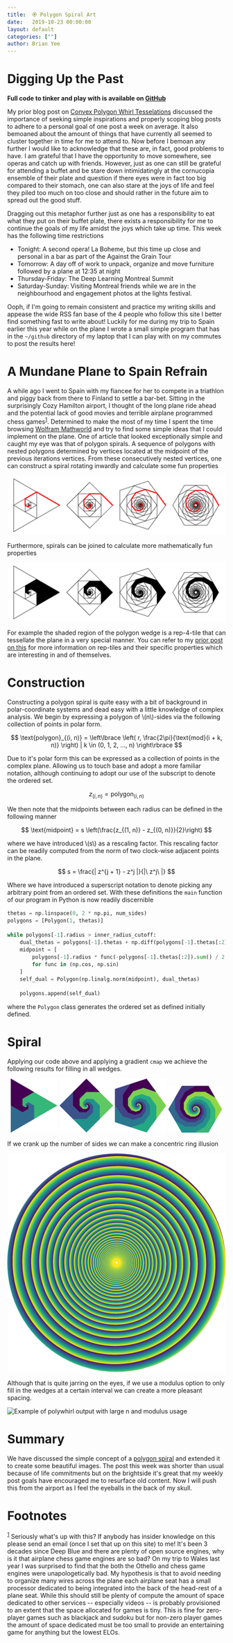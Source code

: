 ```yaml
---
title:  🏵️ Polygon Spiral Art
date:   2019-10-23 00:00:00
layout: default
categories: [""]
author: Brian Yee
---
```


Digging Up the Past
===================

**Full code to tinker and play with is available on
[GitHub](https://github.com/Brian-Yee/PolyWhirl)**

My prior blog post on [Convex Polygon Whirl Tesselations]() discussed the importance of seeking
simple inspirations and properly scoping blog posts to adhere to a personal goal of one post a week
on average. It also bemoaned about the amount of things that have currently all seemed to cluster
together in time for me to attend to. Now before I bemoan any further I would like to acknowledge
that these are, in fact, good problems to have. I am grateful that I have the opportunity to move
somewhere, see operas and catch up with friends. However, just as one can still be grateful for
attending a buffet and be stare down intimidatingly at the cornucopia ensemble of their plate and
question if there eyes were in fact too big compared to their stomach, one can also stare at the
joys of life and feel they piled too much on too close and should rather in the future aim to
spread out the good stuff.

Dragging out this metaphor further just as one has a responsibility to eat what they put on their
buffet plate, there exists a responsibility for me to continue the goals of my life amidst the joys
which take up time. This week has the following time restrictions

- Tonight: A second opera! La Boheme, but this time up close and personal in a bar as part of the
  Against the Grain Tour
- Tomorrow: A day off of work to unpack, organize and move furniture followed by a plane at 12:35
  at night
- Thursday-Friday: The Deep Learning Montreal Summit
- Saturday-Sunday: Visiting Montreal friends while we are in the neighbourhood and engagement
  photos at the lights festival.

Ooph, if I'm going to remain consistent and practice my writing skills and appease the wide RSS fan
base of the 4 people who follow this site I better find something fast to write about! Luckily for
me during my trip to Spain earlier this year while on the plane I wrote a small simple program that
has in the `~/github` directory of my laptop that I can play with on my commutes to post the
results here!

A Mundane Plane to Spain Refrain
================================

A while ago I went to Spain with my fiancee for her to compete in a triathlon and piggy back from
there to Finland to settle a bar-bet. Sitting in the surprisingly Cozy Hamilton airport, I thought
of the long plane ride ahead and the potential lack of good movies and terrible airplane programmed
chess games<sup>[1](#chess)</sup>. Determined to make the most of my time I spent the time browsing
[Wolfram Mathworld]() and try to find some simple ideas that I could implement on the plane. One of
article that looked exceptionally simple and caught my eye was that of polygon spirals. A sequence
of polygons with nested polygons determined by vertices located at the midpoint of the previous
iterations vertices. From these consecutively nested vertices, one can construct a spiral rotating
inwardly and calculate some fun properties

<p style="text-align:center">
    <img alt="Polygon Spirals" src="../images/polywhirl/polygon-spiral.gif">
</p>

Furthermore, spirals can be joined to calculate more mathematically fun properties

<p style="text-align:center">
    <img alt="Polygon Spirals" src="../images/polywhirl/polygon-wedge.gif">
</p>

For example the shaded region of the polygon wedge is a rep-4-tile that can tessellate the plane in
a very special manner. You can refer to my [prior post on this](beautiful-rep-tiles) for more
information on rep-tiles and their specific properties which are interesting in and of themselves.

Construction
============

Constructing a polygon spiral is quite easy with a bit of background in polar-coordinate systems
and dead easy with a little knowledge of complex analysis. We begin by expressing a polygon of
\\(n\\)-sides via the following collection of points in polar form.

$$
\text{polygon}_{(i, n)} =
\left\lbrace
\left(
r, \frac{2\pi}{\text{mod}(i + k, n)}
\right)
|
k \in (0, 1, 2, ..., n)
\right\rbrace
$$

Due to it's polar form this can be expressed as a collection of points in the complex plane.
Allowing us to touch base and adopt a more familiar notation, although continuing to adopt our use
of the subscript to denote the ordered set.

$$
z_{(i, n)} = \text{polygon}_{(i, n)}
$$

We then note that the midpoints between each radius can be defined in the following manner

$$
\text{midpoint} = s \left(\frac{z_{(1, n)} - z_{(0, n)}}{2}\right)
$$

where we have introduced \\(s\\) as a rescaling factor. This rescaling factor can be readily
computed from the norm of two clock-wise adjacent points in the plane.

$$
s = \frac{| z^{j + 1} - z^j |}{|\ z^j\ |}
$$

Where we have introduced a superscript notation to denote picking any arbitrary point from an
ordered set. With these definitions the `main` function of our program in Python is now readily
discernible

```python
thetas = np.linspace(0, 2 * np.pi, num_sides)
polygons = [Polygon(1, thetas)]

while polygons[-1].radius > inner_radius_cutoff:
    dual_thetas = polygons[-1].thetas + np.diff(polygons[-1].thetas[:2]) / 2
    midpoint = [
        polygons[-1].radius * func(-polygons[-1].thetas[:2]).sum() / 2
        for func in (np.cos, np.sin)
    ]
    self_dual = Polygon(np.linalg.norm(midpoint), dual_thetas)

    polygons.append(self_dual)
```

where the `Polygon` class generates the ordered set as defined initially defined.


Spiral
======

Applying our code above and applying a gradient `cmap` we achieve the following results for filling
in all wedges.

<p style="text-align:center">
    <img alt="Filled triangle wedges" src="../images/polywhirl/triangle.png">
    <img alt="Filled square wedges" src="../images/polywhirl/square.png">
    <img alt="Filled pentagon wedges" src="../images/polywhirl/pentagon.png">
    <img alt="Filled hexagon wedges" src="../images/polywhirl/hexagon.png">
</p>

If we crank up the number of sides we can make a concentric ring illusion

![Concentric ring illusion](../images/polywhirl/illusion.png)

Although that is quite jarring on the eyes, if we use a modulus option to only fill in the wedges
at a certain interval we can create a more pleasant spacing.

![Example of polywhirl output with large n and modulus
usage](../images/polywhirl/modulus-spiral.png)

Summary
=======

We have discussed the simple concept of a [polygon
spiral](http://mathworld.wolfram.com/PolygonalSpiral.html) and extended it to create some beautiful
images. The post this week was shorter than usual because of life commitments but on the brightside
it's great that my weekly post goals have encouraged me to resurface old content. Now I will push
this from the airport as I feel the eyeballs in the back of my skull.

Footnotes
=========

<sup>[1](#chess)</sup> Seriously what's up with this? If anybody has insider knowledge on this
please send an email (once I set that up on this site) to me! It's been 3 decades since Deep Blue
and there are plenty of open source engines, why is it that airplane chess game engines are so bad?
On my trip to Wales last year I was surprised to find that the both the Othello and chess game
engines were unapologetically bad. My hypothesis is that to avoid needing to organize many wires
across the plane each airplane seat has a small processor dedicated to being integrated into the
back of the head-rest of a plane seat. While this should still be plenty of compute the amount of
space dedicated to other services -- especially videos -- is probably provisioned to an extent that
the space allocated for games is tiny. This is fine for zero-player games such as blackjack and
sudoku but for non-zero player games the amount of space dedicated must be too small to provide an
entertaining game for anything but the lowest ELOs.
